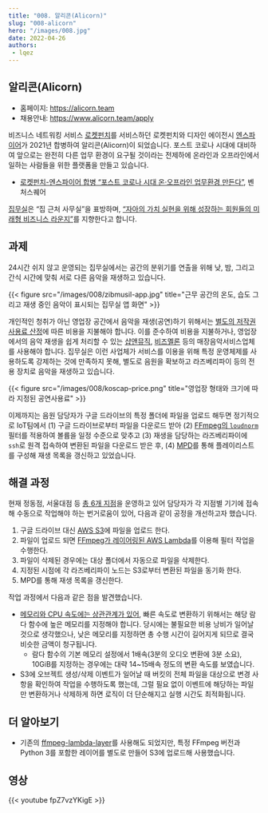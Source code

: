 ```yaml
---
title: "008. 알리콘(Alicorn)"
slug: "008-alicorn"
hero: "/images/008.jpg"
date: 2022-04-26
authors:
 - lqez
---
```


## 알리콘(Alicorn)

 - 홈페이지: <https://alicorn.team>
 - 채용안내: <https://www.alicorn.team/apply>

비즈니스 네트워킹 서비스 [로켓펀치](https://www.rocketpunch.com/)를 서비스하던 로켓펀치와 디자인 에이전시 [엔스파이어](http://enspiregroup.org/)가 2021년 합병하여 알리콘(Alicorn)이 되었습니다.
포스트 코로나 시대에 대비하여 앞으로는 완전히 다른 업무 환경이 요구될 것이라는 전제하에 온라인과 오프라인에서 일하는 사람들을 위한 플랫폼을 만들고 있습니다.

 - [로켓펀치-엔스파이어 합병 “포스트 코로나 시대 온·오프라인 업무환경 만든다”](https://www.venturesquare.net/809377), 벤처스퀘어

[집무실](https://www.jibmusil.com/)은 “집 근처 사무실”을 표방하며, [“자아의 가치 실현을 위해 성장하는 회원들의 미래형 비즈니스 라운지”](https://www.jibmusil.com/brandstory)를 지향한다고 합니다.


## 과제

24시간 쉬지 않고 운영되는 집무실에서는 공간의 분위기를 연출을 위해 낮, 밤, 그리고 간식 시간에 맞춰 서로 다른 음악을 재생하고 있습니다.

{{< figure src="/images/008/zibmusil-app.jpg" title="근무 공간의 온도, 습도 그리고 재생 중인 음악이 표시되는 집무실 앱 화면" >}}

개인적인 청취가 아닌 영업장 공간에서 음악을 재생(공연)하기 위해서는 [별도의 저작권 사용료 산정](http://www.koscap.or.kr/community/dataroom_view/?f_seq=393)에 따른 비용을 지불해야 합니다. 이를 준수하여 비용을 지불하거나, 영업장에서의 음악 재생을 쉽게 처리할 수 있는 [샵앤뮤직](https://www.shopnmusic.com/), [비즈멜론](https://www.bizmelon.co.kr/) 등의 매장음악서비스업체를 사용해야 합니다. 집무실은 이런 사업체가 서비스를 이용을 위해 특정 운영체제를 사용하도록 강제하는 것에 만족하지 못해, 별도로 음원을 확보하고 라즈베리파이 등의 전용 장치로 음악을 재생하고 있습니다.

{{< figure src="/images/008/koscap-price.png" title="영업장 형태와 크기에 따라 지정된 공연사용료" >}}

이제까지는 음원 담당자가 구글 드라이브의 특정 폴더에 파일을 업로드 해두면 정기적으로 IoT팀에서 (1) 구글 드라이브로부터 파일을 다운로드 받아 (2) [FFmpeg의 `loudnorm`](https://ffmpeg.org/ffmpeg-filters.html#loudnorm) 필터를 적용하여 볼륨을 일정 수준으로 맞추고 (3) 재생을 담당하는 라즈베리파이에 `ssh`로 원격 접속하여 변환된 파일을 다운로드 받은 후, (4) [MPD](https://www.musicpd.org/)를 통해 플레이리스트를 구성해 재생 목록을 갱신하고 있었습니다.


## 해결 과정

현재 정동점, 서울대점 등 [총 6개 지점](https://www.jibmusil.com/sites/)을 운영하고 있어 담당자가 각 지점별 기기에 접속해 수동으로 작업해야 하는 번거로움이 있어, 다음과 같이 공정을 개선하고자 했습니다.

 1. 구글 드라이브 대신 [AWS S3](https://aws.amazon.com/ko/s3/)에 파일을 업로드 한다.
 1. 파일이 업로드 되면 [FFmpeg가 레이어링된 AWS Lambda](https://docs.aws.amazon.com/ko_kr/lambda/latest/dg/configuration-layers.html)를 이용해 필터 작업을 수행한다.
 1. 파일이 삭제된 경우에는 대상 폴더에서 자동으로 파일을 삭제한다.
 1. 지정된 시점에 각 라즈베리파이 노드는 S3로부터 변환된 파일을 동기화 한다.
 1. MPD를 통해 재생 목록을 갱신한다.

작업 과정에서 다음과 같은 점을 발견했습니다.

 - [메모리와 CPU 속도에는 상관관계가 있어](https://docs.aws.amazon.com/lambda/latest/operatorguide/computing-power.html), 빠른 속도로 변환하기 위해서는 해당 람다 함수에 높은 메모리를 지정해야 합니다. 당시에는 불필요한 비용 낭비가 일어날 것으로 생각했으나, 낮은 메모리를 지정하면 총 수행 시간이 길어지게 되므로 결국 비슷한 금액이 청구됩니다.
   - 람다 함수의 기본 메모리 설정에서 1배속(3분의 오디오 변환에 3분 소요), 10GiB를 지정하는 경우에는 대략 14~15배속 정도의 변환 속도를 보였습니다.
 - S3에 오브젝트 생성/삭제 이벤트가 일어날 때 버킷의 전체 파일을 대상으로 변경 사항을 확인하여 작업을 수행하도록 했는데, 그럴 필요 없이 이벤트에 해당하는 파일만 변환하거나 삭제하게 하면 로직이 더 단순해지고 실행 시간도 최적화됩니다.


## 더 알아보기

 - 기존의 [ffmpeg-lambda-layer](https://serverlessrepo.aws.amazon.com/applications/us-east-1/145266761615/ffmpeg-lambda-layer)를 사용해도 되었지만, 특정 FFmpeg 버전과 Python 3를 포함한 레이어를 별도로 만들어 S3에 업로드해 사용했습니다.

## 영상
{{< youtube fpZ7vzYKigE >}}
